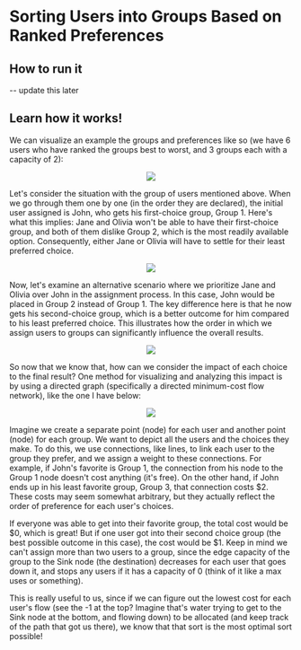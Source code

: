 # Sorting Users into Groups Based on Ranked Preferences

## How to run it
-- update this later

## Learn how it works!

We can visualize an example the groups and preferences like so (we have 6 users who have ranked the groups best to worst, and 3 groups each with a capacity of 2):

<p align="center">
  <img src="https://github.com/cooper-ross/ranked-preference-sort/assets/120236631/eb43d988-6ac4-4d44-9d53-512fdb8ef67e">
</p>

Let's consider the situation with the group of users mentioned above. When we go through them one by one (in the order they are declared), the initial user assigned is John, who gets his first-choice group, Group 1. Here's what this implies: Jane and Olivia won't be able to have their first-choice group, and both of them dislike Group 2, which is the most readily available option. Consequently, either Jane or Olivia will have to settle for their least preferred choice.

<p align="center">
  <img src="https://github.com/cooper-ross/ranked-preference-sort/assets/120236631/efb3fe40-c84c-4d10-bc2d-46a5d26fd6b3">
</p>

Now, let's examine an alternative scenario where we prioritize Jane and Olivia over John in the assignment process. In this case, John would be placed in Group 2 instead of Group 1. The key difference here is that he now gets his second-choice group, which is a better outcome for him compared to his least preferred choice. This illustrates how the order in which we assign users to groups can significantly influence the overall results.

<p align="center">
  <img src="https://github.com/cooper-ross/ranked-preference-sort/assets/120236631/bbbf768a-95d1-4fc4-bdce-009837081574">
</p>

So now that we know that, how can we consider the impact of each choice to the final result? One method for visualizing and analyzing this impact is by using a directed graph (specifically a directed minimum-cost flow network), like the one I have below:

<p align="center">
  <img src="https://github.com/cooper-ross/ranked-preference-sort/assets/120236631/62addfb6-3973-4a9b-9a03-6bece0ac0a8e)">
</p>

Imagine we create a separate point (node) for each user and another point (node) for each group. We want to depict all the users and the choices they make. To do this, we use connections, like lines, to link each user to the group they prefer, and we assign a weight to these connections. For example, if John's favorite is Group 1, the connection from his node to the Group 1 node doesn't cost anything (it's free). On the other hand, if John ends up in his least favorite group, Group 3, that connection costs $2. These costs may seem somewhat arbitrary, but they actually reflect the order of preference for each user's choices.

If everyone was able to get into their favorite group, the total cost would be $0, which is great! But if one user got into their second choice group (the best possible outcome in this case), the cost would be $1. Keep in mind we can't assign more than two users to a group, since the edge capacity of the group to the Sink node (the destination) decreases for each user that goes down it, and stops any users if it has a capacity of 0 (think of it like a max uses or something).

This is really useful to us, since if we can figure out the lowest cost for each user's flow (see the -1 at the top? Imagine that's water trying to get to the Sink node at the bottom, and flowing down) to be allocated (and keep track of the path that got us there), we know that that sort is the most optimal sort possible!
